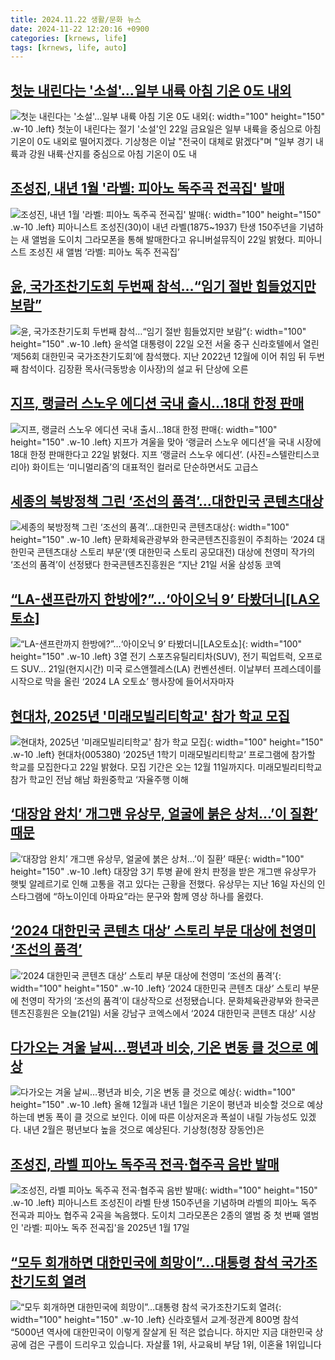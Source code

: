 ```yaml
---
title: 2024.11.22 생활/문화 뉴스
date: 2024-11-22 12:20:16 +0900
categories: [krnews, life]
tags: [krnews, life, auto]
---
```

## [첫눈 내린다는 '소설'…일부 내륙 아침 기온 0도 내외](https://n.news.naver.com/mnews/article/003/0012918357)

![첫눈 내린다는 '소설'…일부 내륙 아침 기온 0도 내외](https://mimgnews.pstatic.net/image/origin/003/2024/11/22/12918357.jpg?type=nf220_150){: width="100" height="150" .w-10 .left}
첫눈이 내린다는 절기 '소설'인 22일 금요일은 일부 내륙을 중심으로 아침 기온이 0도 내외로 떨어지겠다. 기상청은 이날 "전국이 대체로 맑겠다"며 "일부 경기 내륙과 강원 내륙·산지를 중심으로 아침 기온이 0도 내

## [조성진, 내년 1월 '라벨: 피아노 독주곡 전곡집' 발매](https://n.news.naver.com/mnews/article/018/0005891186)

![조성진, 내년 1월 '라벨: 피아노 독주곡 전곡집' 발매](https://mimgnews.pstatic.net/image/origin/018/2024/11/22/5891186.jpg?type=nf220_150){: width="100" height="150" .w-10 .left}
피아니스트 조성진(30)이 내년 라벨(1875~1937) 탄생 150주년을 기념하는 새 앨범을 도이치 그라모폰을 통해 발매한다고 유니버설뮤직이 22일 밝혔다. 피아니스트 조성진 새 앨범 ‘라벨: 피아노 독주 전곡집’

## [윤, 국가조찬기도회 두번째 참석…“임기 절반 힘들었지만 보람”](https://n.news.naver.com/mnews/article/028/0002717472)

![윤, 국가조찬기도회 두번째 참석…“임기 절반 힘들었지만 보람”](https://mimgnews.pstatic.net/image/origin/028/2024/11/22/2717472.jpg?type=nf220_150){: width="100" height="150" .w-10 .left}
윤석열 대통령이 22일 오전 서울 중구 신라호텔에서 열린 ‘제56회 대한민국 국가조찬기도회’에 참석했다. 지난 2022년 12월에 이어 취임 뒤 두번째 참석이다. 김장환 목사(극동방송 이사장)의 설교 뒤 단상에 오른

## [지프, 랭글러 스노우 에디션 국내 출시…18대 한정 판매](https://n.news.naver.com/mnews/article/018/0005891258)

![지프, 랭글러 스노우 에디션 국내 출시…18대 한정 판매](https://mimgnews.pstatic.net/image/origin/018/2024/11/22/5891258.jpg?type=nf220_150){: width="100" height="150" .w-10 .left}
지프가 겨울을 맞아 ‘랭글러 스노우 에디션’을 국내 시장에 18대 한정 판매한다고 22일 밝혔다. 지프 ‘랭글러 스노우 에디션’. (사진=스텔란티스코리아) 화이트는 ‘미니멀리즘’의 대표적인 컬러로 단순하면서도 고급스

## [세종의 북방정책 그린 ‘조선의 품격’…대한민국 콘텐츠대상](https://n.news.naver.com/mnews/article/028/0002717446)

![세종의 북방정책 그린 ‘조선의 품격’…대한민국 콘텐츠대상](https://mimgnews.pstatic.net/image/origin/028/2024/11/22/2717446.jpg?type=nf220_150){: width="100" height="150" .w-10 .left}
문화체육관광부와 한국콘텐츠진흥원이 주최하는 ‘2024 대한민국 콘텐츠대상 스토리 부문’(옛 대한민국 스토리 공모대전) 대상에 천영미 작가의 ‘조선의 품격’이 선정됐다 한국콘텐츠진흥원은 “지난 21일 서울 삼성동 코엑

## [“LA-샌프란까지 한방에?”…‘아이오닉 9’ 타봤더니[LA오토쇼]](https://n.news.naver.com/mnews/article/018/0005891318)

![“LA-샌프란까지 한방에?”…‘아이오닉 9’ 타봤더니[LA오토쇼]](https://mimgnews.pstatic.net/image/origin/018/2024/11/22/5891318.jpg?type=nf220_150){: width="100" height="150" .w-10 .left}
3열 전기 스포츠유틸리티차(SUV), 전기 픽업트럭, 오프로드 SUV… 21일(현지시간) 미국 로스앤젤레스(LA) 컨벤션센터. 이날부터 프레스데이를 시작으로 막을 올린 ‘2024 LA 오토쇼’ 행사장에 들어서자마자

## [현대차, 2025년 '미래모빌리티학교' 참가 학교 모집](https://n.news.naver.com/mnews/article/018/0005891143)

![현대차, 2025년 '미래모빌리티학교' 참가 학교 모집](https://mimgnews.pstatic.net/image/origin/018/2024/11/22/5891143.jpg?type=nf220_150){: width="100" height="150" .w-10 .left}
현대차(005380) ‘2025년 1학기 미래모빌리티학교’ 프로그램에 참가할 학교를 모집한다고 22일 밝혔다. 모집 기간은 오는 12월 11일까지다. 미래모빌리티학교 참가 학교인 전남 해남 화원중학교 ‘자율주행 이해

## [‘대장암 완치’ 개그맨 유상무, 얼굴에 붉은 상처...’이 질환’ 때문](https://n.news.naver.com/mnews/article/023/0003871961)

![‘대장암 완치’ 개그맨 유상무, 얼굴에 붉은 상처...’이 질환’ 때문](https://mimgnews.pstatic.net/image/origin/023/2024/11/22/3871961.jpg?type=nf220_150){: width="100" height="150" .w-10 .left}
대장암 3기 투병 끝에 완치 판정을 받은 개그맨 유상무가 햇빛 알레르기로 인해 고통을 겪고 있다는 근황을 전했다. 유상무는 지난 16일 자신의 인스타그램에 “하노이인데 아파요”라는 문구와 함께 영상 하나를 올렸다.

## [‘2024 대한민국 콘텐츠 대상’ 스토리 부문 대상에 천영미 ‘조선의 품격’](https://n.news.naver.com/mnews/article/056/0011842576)

![‘2024 대한민국 콘텐츠 대상’ 스토리 부문 대상에 천영미 ‘조선의 품격’](https://mimgnews.pstatic.net/image/origin/056/2024/11/21/11842576.jpg?type=nf220_150){: width="100" height="150" .w-10 .left}
‘2024 대한민국 콘텐츠 대상’ 스토리 부문에 천영미 작가의 ‘조선의 품격’이 대상작으로 선정됐습니다. 문화체육관광부와 한국콘텐츠진흥원은 오늘(21일) 서울 강남구 코엑스에서 ‘2024 대한민국 콘텐츠 대상’ 시상

## [다가오는 겨울 날씨…평년과 비슷, 기온 변동 클 것으로 예상](https://n.news.naver.com/mnews/article/031/0000887191)

![다가오는 겨울 날씨…평년과 비슷, 기온 변동 클 것으로 예상](https://mimgnews.pstatic.net/image/origin/031/2024/11/22/887191.jpg?type=nf220_150){: width="100" height="150" .w-10 .left}
올해 12월과 내년 1월은 기온이 평년과 비슷할 것으로 예상하는데 변동 폭이 클 것으로 보인다. 이에 따른 이상저온과 폭설이 내릴 가능성도 있겠다. 내년 2월은 평년보다 높을 것으로 예상된다. 기상청(청장 장동언)은

## [조성진, 라벨 피아노 독주곡 전곡·협주곡 음반 발매](https://n.news.naver.com/mnews/article/003/0012918870)

![조성진, 라벨 피아노 독주곡 전곡·협주곡 음반 발매](https://mimgnews.pstatic.net/image/origin/003/2024/11/22/12918870.jpg?type=nf220_150){: width="100" height="150" .w-10 .left}
피아니스트 조성진이 라벨 탄생 150주년을 기념하며 라벨의 피아노 독주 전곡과 피아노 협주곡 2곡을 녹음했다. 도이치 그라모폰은 2종의 앨범 중 첫 번째 앨범인 '라벨: 피아노 독주 전곡집'을 2025년 1월 17일

## [“모두 회개하면 대한민국에 희망이”…대통령 참석 국가조찬기도회 열려](https://n.news.naver.com/mnews/article/009/0005401092)

![“모두 회개하면 대한민국에 희망이”…대통령 참석 국가조찬기도회 열려](https://mimgnews.pstatic.net/image/origin/009/2024/11/22/5401092.jpg?type=nf220_150){: width="100" height="150" .w-10 .left}
신라호텔서 교계·정관계 800명 참석 “5000년 역사에 대한민국이 이렇게 잘살게 된 적은 없습니다. 하지만 지금 대한민국 상공에 검은 구름이 드리우고 있습니다. 자살률 1위, 사교육비 부담 1위, 이혼율 1위입니다


